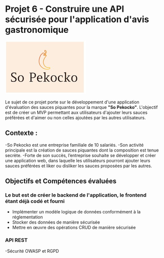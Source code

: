 <h1>Projet 6 - Construire une API sécurisée pour l'application d'avis gastronomique</h1>

<img src="logo.jpg"/>

Le sujet de ce projet porte sur le développement d'une application d'évaluation des sauces piquantes pour la marque <strong>"So Pekocko"</strong>.
L'objectif est de créer un MVP permettant aux utilisateurs d'ajouter leurs sauces préférées et d'aimer ou non celles ajoutées par les autres utilisateurs.

<h2>Contexte :</h2>
-So Pekocko est une entreprise familiale de 10 salariés.
-Son activité principale est la création de sauces piquantes dont la composition est tenue secrète.
-Forte de son succès, l’entreprise souhaite se développer et créer une application web, dans laquelle les utilisateurs pourront ajouter leurs sauces préférées et liker ou disliker les sauces proposées par les autres.

<h2>Objectifs et Compétences évaluées</h2>

<h3>Le but est de créer le backend de l'application, le frontend étant déjà codé et fourni</h3>
<ul>
<li>Implémenter un modèle logique de données conformément à la réglementation</li>
<li>Stocker des données de manière sécurisée</li>
<li>Mettre en œuvre des opérations CRUD de manière sécurisée</li>
</ul>

<h3>API REST</h3>
-Sécurité OWASP et RGPD